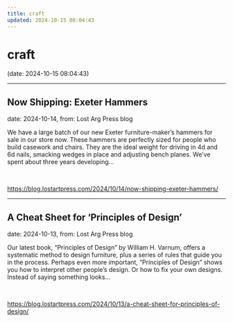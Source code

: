 ```yaml
---
title: craft
updated: 2024-10-15 08:04:43
---
```


# craft

(date: 2024-10-15 08:04:43)

---

## Now Shipping: Exeter Hammers

date: 2024-10-14, from: Lost Arg Press blog

We have a large batch of our new Exeter furniture-maker’s hammers for sale in our store now. These hammers are perfectly sized for people who build casework and chairs. They are the ideal weight for driving in 4d and 6d nails, smacking wedges in place and adjusting bench planes. We’ve spent about three years developing... 

<br> 

<https://blog.lostartpress.com/2024/10/14/now-shipping-exeter-hammers/>

---

## A Cheat Sheet for ‘Principles of Design’

date: 2024-10-13, from: Lost Arg Press blog

Our latest book, “Principles of Design” by William H. Varnum, offers a systematic method to design furniture, plus a series of rules that guide you in the process. Perhaps even more important, “Principles of Design” shows you how to interpret other people’s design. Or how to fix your own designs. Instead of saying something looks... 

<br> 

<https://blog.lostartpress.com/2024/10/13/a-cheat-sheet-for-principles-of-design/>


